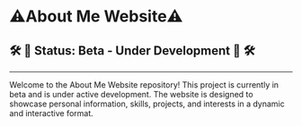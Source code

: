 # ⚠️About Me Website⚠️

## 🛠️ 🚧 Status: Beta - Under Development 🚧 🛠️
---
Welcome to the About Me Website repository! This project is currently in beta and is under active development. The website is designed to showcase personal information, skills, projects, and interests in a dynamic and interactive format.
